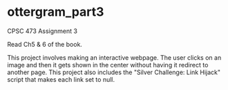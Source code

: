 # ottergram_part3
CPSC 473 Assignment 3

Read Ch5 & 6 of the book.

This project involves making an interactive webpage. The user clicks on an image and then it gets shown in the center without having it redirect to another page.
This project also includes the "Silver Challenge: Link Hijack" script that makes each link set to null.
